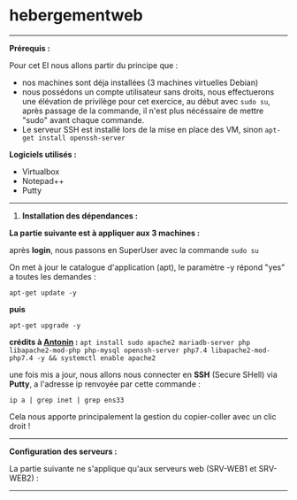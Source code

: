 # hebergementweb
---------------------------------------------------------------------------------------------------------------------------------------------------------
**Prérequis :**

Pour cet EI nous allons partir du principe que :
- nos machines sont déja installées (3 machines virtuelles Debian)
- nous possédons un compte utilisateur sans droits, nous effectuerons une élévation de privilège pour cet exercice, au début avec ```sudo su```, après passage de la commande, il n'est plus nécéssaire de mettre "sudo" avant chaque commande.
- Le serveur SSH est installé lors de la mise en place des VM, sinon ```apt-get install openssh-server```

**Logiciels utilisés :**

- Virtualbox
- Notepad++
- Putty
  
---------------------------------------------------------------------------------------------------------------------------------------------------------

1) **Installation des dépendances :**


**La partie suivante est à appliquer aux 3 machines :**

après **login**, nous passons en SuperUser avec la commande ```sudo su```


On met à jour le catalogue d'application (apt), le paramètre -y répond "yes" a toutes les demandes :

```apt-get update -y```

**puis**

```apt-get upgrade -y``` 


**crédits à [Antonin](https://github.com/antoninpomies/HebergementWeb) :** ```apt install sudo apache2 mariadb-server php libapache2-mod-php php-mysql openssh-server php7.4 libapache2-mod-php7.4 -y && systemctl enable apache2```

une fois mis a jour, nous allons nous connecter en **SSH** (Secure SHell) via **Putty**, a l'adresse ip renvoyée par cette commande :

```ip a | grep inet | grep ens33```

Cela nous apporte principalement la gestion du copier-coller avec un clic droit !

---------------------------------------------------------------------------------------------------------------------------------------------------------
**Configuration des serveurs :**

La partie suivante ne s'applique qu'aux serveurs web (SRV-WEB1 et SRV-WEB2) :





---------------------------------------------------------------------------------------------------------------------------------------------------------
